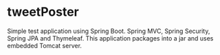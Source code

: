 # tweetPoster
Simple test application using Spring Boot. Spring MVC, Spring Security, Spring JPA and Thymeleaf.
This application packages into a jar and uses embedded Tomcat server.
